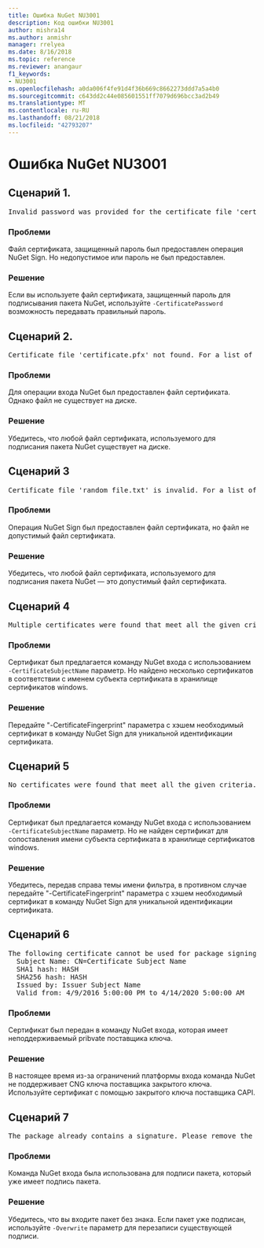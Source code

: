 ```yaml
---
title: Ошибка NuGet NU3001
description: Код ошибки NU3001
author: mishra14
ms.author: anmishr
manager: rrelyea
ms.date: 8/16/2018
ms.topic: reference
ms.reviewer: anangaur
f1_keywords:
- NU3001
ms.openlocfilehash: a0da006f4fe91d4f36b669c8662273ddd7a5a4b0
ms.sourcegitcommit: c643dd2c44e085601551ff7079d696bcc3ad2b49
ms.translationtype: MT
ms.contentlocale: ru-RU
ms.lasthandoff: 08/21/2018
ms.locfileid: "42793207"
---
```

# <a name="nuget-error-nu3001"></a>Ошибка NuGet NU3001

## <a name="scenario-1"></a>Сценарий 1.

<pre>Invalid password was provided for the certificate file 'certificate.pfx'. Please provide a valid password using the '-CertificatePassword' option.</pre>

### <a name="issue"></a>Проблеми

Файл сертификата, защищенный пароль был предоставлен операция NuGet Sign. Но недопустимое или пароль не был предоставлен.


### <a name="solution"></a>Решение

Если вы используете файл сертификата, защищенный пароль для подписывания пакета NuGet, используйте `-CertificatePassword` возможность передавать правильный пароль.



## <a name="scenario-2"></a>Сценарий 2.

<pre>Certificate file 'certificate.pfx' not found. For a list of accepted ways to provide a certificate, please visit https://docs.nuget.org/docs/reference/command-line-reference.</pre>

### <a name="issue"></a>Проблеми

Для операции входа NuGet был предоставлен файл сертификата. Однако файл не существует на диске.


### <a name="solution"></a>Решение

Убедитесь, что любой файл сертификата, используемого для подписания пакета NuGet существует на диске.



## <a name="scenario-3"></a>Сценарий 3

<pre>Certificate file 'random_file.txt' is invalid. For a list of accepted ways to provide a certificate, please visit https://docs.nuget.org/docs/reference/command-line-reference.</pre>

### <a name="issue"></a>Проблеми

Операция NuGet Sign был предоставлен файл сертификата, но файл не допустимый файл сертификата.


### <a name="solution"></a>Решение

Убедитесь, что любой файл сертификата, используемого для подписания пакета NuGet — это допустимый файл сертификата.



## <a name="scenario-4"></a>Сценарий 4

<pre>Multiple certificates were found that meet all the given criteria. Use the '-CertificateFingerprint' option with the hash of the desired certificate.</pre>

### <a name="issue"></a>Проблеми

Сертификат был предлагается команду NuGet входа с использованием `-CertificateSubjectName` параметр. Но найдено несколько сертификатов в соответствии с именем субъекта сертификата в хранилище сертификатов windows.


### <a name="solution"></a>Решение

Передайте "-CertificateFingerprint" параметра с хэшем необходимый сертификат в команду NuGet Sign для уникальной идентификации сертификата.



## <a name="scenario-5"></a>Сценарий 5

<pre>No certificates were found that meet all the given criteria. For a list of accepted ways to provide a certificate, please visit https://docs.nuget.org/docs/reference/command-line-reference.</pre>

### <a name="issue"></a>Проблеми

Сертификат был предлагается команду NuGet входа с использованием `-CertificateSubjectName` параметр. Но не найден сертификат для сопоставления имени субъекта сертификата в хранилище сертификатов windows.


### <a name="solution"></a>Решение

Убедитесь, передав справа темы имени фильтра, в противном случае передайте "-CertificateFingerprint" параметра с хэшем необходимый сертификат в команду NuGet Sign для уникальной идентификации сертификата.



## <a name="scenario-6"></a>Сценарий 6

<pre>The following certificate cannot be used for package signing as the private key provider is unsupported:
  Subject Name: CN=Certificate Subject Name
  SHA1 hash: HASH
  SHA256 hash: HASH
  Issued by: Issuer Subject Name
  Valid from: 4/9/2016 5:00:00 PM to 4/14/2020 5:00:00 AM</pre>

### <a name="issue"></a>Проблеми

Сертификат был передан в команду NuGet входа, которая имеет неподдерживаемый pribvate поставщика ключа. 


### <a name="solution"></a>Решение

В настоящее время из-за ограничений платформы входа команда NuGet не поддерживает CNG ключа поставщика закрытого ключа. Используйте сертификат с помощью закрытого ключа поставщика CAPI.



## <a name="scenario-7"></a>Сценарий 7

<pre>The package already contains a signature. Please remove the existing signature before adding a new signature.</pre>

### <a name="issue"></a>Проблеми

Команда NuGet входа была использована для подписи пакета, который уже имеет подпись пакета.


### <a name="solution"></a>Решение

Убедитесь, что вы входите пакет без знака. Если пакет уже подписан, используйте `-Overwrite` параметр для перезаписи существующей подписи.



